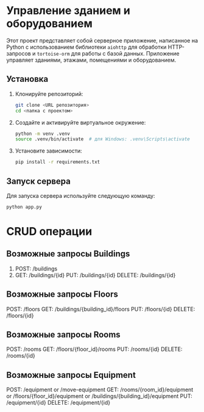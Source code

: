 # Управление зданием и оборудованием

Этот проект представляет собой серверное приложение, написанное на Python с использованием библиотеки `aiohttp` для обработки HTTP-запросов и `tortoise-orm` для работы с базой данных. Приложение управляет зданиями, этажами, помещениями и оборудованием.

## Установка

1. Клонируйте репозиторий:

    ```bash
    git clone <URL репозитория>
    cd <папка с проектом>
    ```

2. Создайте и активируйте виртуальное окружение:

    ```bash
    python -m venv .venv
    source .venv/bin/activate  # для Windows: .venv\Scripts\activate
    ```

3. Установите зависимости:

    ```bash
    pip install -r requirements.txt
    ```

## Запуск сервера

Для запуска сервера используйте следующую команду:

```bash
python app.py
```
# CRUD операции

## Возможные запросы Buildings

1. POST: /buildings
2. GET: /buildings/{id}
PUT: /buildings/{id}
DELETE: /buildings/{id}

## Возможные запросы Floors

POST: /floors
GET: /buildings/{building_id}/floors
PUT: /floors/{id}
DELETE: /floors/{id}

## Возможные запросы Rooms

POST: /rooms
GET: /floors/{floor_id}/rooms
PUT: /rooms/{id}
DELETE: /rooms/{id}

## Возможные запросы Equipment

POST: /equipment or /move-equipment
GET: /rooms/{room_id}/equipment or /floors/{floor_id}/equipment or /buildings/{building_id}/equipment
PUT: /equipment/{id}
DELETE: /equipment/{id}
